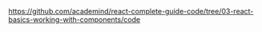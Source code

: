 https://github.com/academind/react-complete-guide-code/tree/03-react-basics-working-with-components/code